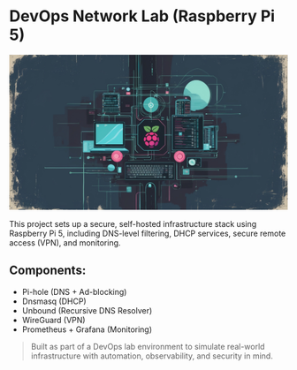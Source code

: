 # DevOps Network Lab (Raspberry Pi 5)

![Cover Image](./cover/cover.jpg)

This project sets up a secure, self-hosted infrastructure stack using Raspberry Pi 5, including DNS-level filtering, DHCP services, secure remote access (VPN), and monitoring.

## Components:

- Pi-hole (DNS + Ad-blocking)
- Dnsmasq (DHCP)
- Unbound (Recursive DNS Resolver)
- WireGuard (VPN)
- Prometheus + Grafana (Monitoring)

> Built as part of a DevOps lab environment to simulate real-world infrastructure with automation, observability, and security in mind.
